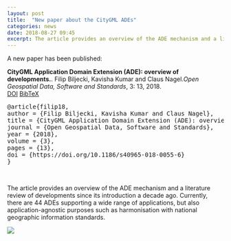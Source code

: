```yaml
---
layout: post
title:  "New paper about the CityGML ADEs"
categories: news
date: 2018-08-27 09:45
excerpt: The article provides an overview of the ADE mechanism and a literature review of developments since its introduction a decade ago. Currently, there are 44 ADEs supporting a wide range of applications, but also application-agnostic purposes such as harmonisation with national geographic information standards. 
---
```


A new paper has been published:

<div class="filteredelement"><strong> CityGML Application Domain Extension (ADE): overview of developments.</strong>. Filip Biljecki, Kavisha Kumar and Claus Nagel.<em>Open Geospatial Data, Software and Standards</em>, 3: 13, 2018. <br /><a href="https://doi.org/10.1186/s40965-018-0055-6"><i class="fas fa-external-link-alt"></i> DOI</a> <a href="#bibSouthall17" data-toggle="collapse"><i class="fas fa-caret-square-down"></i> BibTeX</a> <div id="bibfilip18" class="collapse" tabindex="-1"><pre class="bibtex">@article{filip18,
author = {Filip Biljecki, Kavisha Kumar and Claus Nagel},
title = {CityGML Application Domain Extension (ADE): overview of developments.},
journal = {Open Geospatial Data, Software and Standards},
year = {2018},
volume = {3},
pages = {13},
doi = {https://doi.org/10.1186/s40965-018-0055-6}
}</pre></div></div>


<br>

The article provides an overview of the ADE mechanism and a literature review of developments since its introduction a decade ago.
Currently, there are 44 ADEs supporting a wide range of applications, but also application-agnostic purposes such as harmonisation with national geographic information standards. 

<a href="https://doi.org/10.1186/s40965-018-0043-x"><img src="{{ site.baseurl }}/img/2018/ogdss-citygmlade.jpg"/></a><br/>

